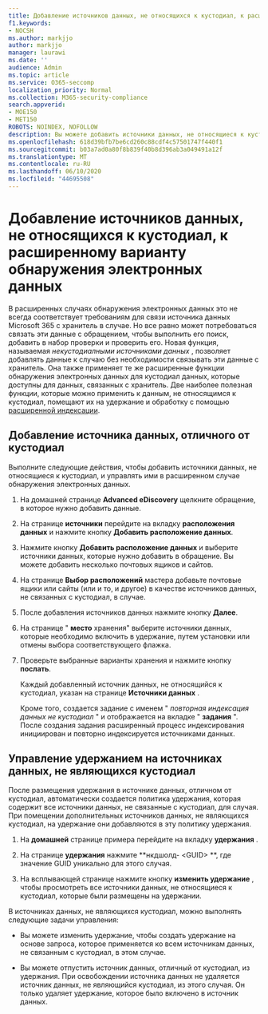```yaml
---
title: Добавление источников данных, не относящихся к кустодиал, к расширенному варианту обнаружения электронных данных
f1.keywords:
- NOCSH
ms.author: markjjo
author: markjjo
manager: laurawi
ms.date: ''
audience: Admin
ms.topic: article
ms.service: O365-seccomp
localization_priority: Normal
ms.collection: M365-security-compliance
search.appverid:
- MOE150
- MET150
ROBOTS: NOINDEX, NOFOLLOW
description: Вы можете добавить источники данных, не относящиеся к кустодиал, в расширенное дело обнаружения электронных данных и разместить удержание на источнике данных. Источники данных, не относящиеся к кустодиал, переиндексируются повторно, поэтому весь контент, который был признан частичным индексированием, повторно обрабатывается, чтобы сделать его полностью и быстрым для поиска.
ms.openlocfilehash: 618d39bfb7be6cd260c88cdf4c57501747f440f1
ms.sourcegitcommit: b03a7ad0a80f8b839f40b8d396ab3a049491a12f
ms.translationtype: MT
ms.contentlocale: ru-RU
ms.lasthandoff: 06/10/2020
ms.locfileid: "44695508"
---
```

# <a name="add-non-custodial-data-sources-to-an-advanced-ediscovery-case"></a>Добавление источников данных, не относящихся к кустодиал, к расширенному варианту обнаружения электронных данных

В расширенных случаях обнаружения электронных данных это не всегда соответствует требованиям для связи источника данных Microsoft 365 с хранитель в случае. Но все равно может потребоваться связать эти данные с обращением, чтобы выполнить его поиск, добавить в набор проверки и проверить его. Новая функция, называемая *некустодиалными источниками данных* , позволяет добавлять данные к случаю без необходимости связывать эти данные с хранитель. Она также применяет те же расширенные функции обнаружения электронных данных для кустодиал данных, которые доступны для данных, связанных с хранитель. Две наиболее полезная функции, которые можно применить к данным, не относящимся к кустодиал, помещают их на удержание и обработку с помощью [расширенной индексации](indexing-custodian-data.md).

## <a name="add-a-non-custodial-data-source"></a>Добавление источника данных, отличного от кустодиал

Выполните следующие действия, чтобы добавить источники данных, не относящиеся к кустодиал, и управлять ими в расширенном случае обнаружения электронных данных.

1. На домашней странице **Advanced eDiscovery** щелкните обращение, в которое нужно добавить данные.

2. На странице **источники** перейдите на вкладку **расположения данных** и нажмите кнопку **Добавить расположение данных**.

3. Нажмите кнопку **Добавить расположение данных** и выберите источники данных, которые нужно добавить в обращение. Вы можете добавить несколько почтовых ящиков и сайтов.

4. На странице **Выбор расположений** мастера добавьте почтовые ящики или сайты (или и то, и другое) в качестве источников данных, не связанных с кустодиал, в случае.

5. После добавления источников данных нажмите кнопку **Далее**.

6. На странице " **место** хранения" выберите источники данных, которые необходимо включить в удержание, путем установки или отмены выбора соответствующего флажка.

7. Проверьте выбранные варианты хранения и нажмите кнопку **послать**.

   Каждый добавленный источник данных, не относящийся к кустодиал, указан на странице **Источники данных** .

   Кроме того, создается задание с именем " *повторная индексация данных не кустодиал* " и отображается на вкладке " **задания** ". После создания задания расширенный процесс индексирования инициирован и повторно индексируется источниками данных.

## <a name="managing-the-hold-on-non-custodial-data-sources"></a>Управление удержанием на источниках данных, не являющихся кустодиал

После размещения удержания в источнике данных, отличном от кустодиал, автоматически создается политика удержания, которая содержит все источники данных, не связанные с кустодиал, для случая. При помещении дополнительных источников данных, не являющихся кустодиал, на удержание они добавляются в эту политику удержания.

1. На **домашней** странице примера перейдите на вкладку **удержания** .

2. На странице **удержания** нажмите **нкдшолд- \<GUID\> **, где значение GUID уникально для этого случая.

3. На всплывающей странице нажмите кнопку **изменить удержание** , чтобы просмотреть все источники данных, не относящиеся к кустодиал, которые были размещены на удержании.

В источниках данных, не являющихся кустодиал, можно выполнять следующие задачи управления:

- Вы можете изменить удержание, чтобы создать удержание на основе запроса, которое применяется ко всем источникам данных, не связанным с кустодиал, в этом случае.

- Вы можете отпустить источник данных, отличный от кустодиал, из удержания. При освобождении источника данных не удаляется источник данных, не являющийся кустодиал, из этого случая. Он только удаляет удержание, которое было включено в источник данных.
